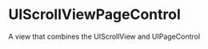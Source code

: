 UIScrollViewPageControl
=======================

A view that combines the UIScrollView and UIPageControl
